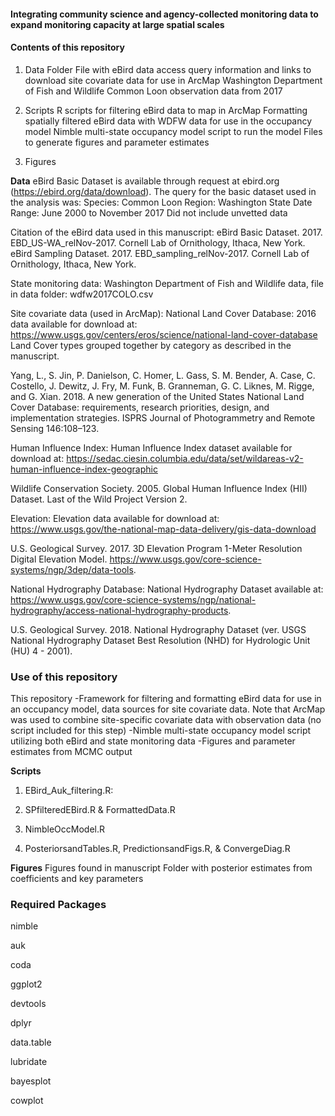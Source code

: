 
#### Integrating community science and agency-collected monitoring data to expand monitoring capacity at large spatial scales

#### Contents of this repository

1.  Data Folder File with eBird data access query information and links
    to download site covariate data for use in ArcMap Washington
    Department of Fish and Wildlife Common Loon observation data from
    2017

2.  Scripts R scripts for filtering eBird data to map in ArcMap
    Formatting spatially filtered eBird data with WDFW data for use in
    the occupancy model Nimble multi-state occupancy model script to run
    the model Files to generate figures and parameter estimates

3.  Figures

**Data** eBird Basic Dataset is available through request at ebird.org
(<https://ebird.org/data/download>). The query for the basic dataset
used in the analysis was: Species: Common Loon Region: Washington State
Date Range: June 2000 to November 2017 Did not include unvetted data

Citation of the eBird data used in this manuscript: eBird Basic Dataset.
2017. EBD\_US-WA\_relNov-2017. Cornell Lab of Ornithology, Ithaca, New
York. eBird Sampling Dataset. 2017. EBD\_sampling\_relNov-2017. Cornell
Lab of Ornithology, Ithaca, New York.

State monitoring data: Washington Department of Fish and Wildlife data,
file in data folder: wdfw2017COLO.csv

Site covariate data (used in ArcMap): National Land Cover Database: 2016
data available for download at:
<https://www.usgs.gov/centers/eros/science/national-land-cover-database>
Land Cover types grouped together by category as described in the
manuscript.

Yang, L., S. Jin, P. Danielson, C. Homer, L. Gass, S. M. Bender, A.
Case, C. Costello, J. Dewitz, J. Fry, M. Funk, B. Granneman, G. C.
Liknes, M. Rigge, and G. Xian. 2018. A new generation of the United
States National Land Cover Database: requirements, research priorities,
design, and implementation strategies. ISPRS Journal of Photogrammetry
and Remote Sensing 146:108–123.

Human Influence Index: Human Influence Index dataset available for
download at:
<https://sedac.ciesin.columbia.edu/data/set/wildareas-v2-human-influence-index-geographic>

Wildlife Conservation Society. 2005. Global Human Influence Index (HII)
Dataset. Last of the Wild Project Version 2.

Elevation: Elevation data available for download at:  
<https://www.usgs.gov/the-national-map-data-delivery/gis-data-download>

U.S. Geological Survey. 2017. 3D Elevation Program 1-Meter Resolution
Digital Elevation Model.
<https://www.usgs.gov/core-science-systems/ngp/3dep/data-tools>.

National Hydrography Database: National Hydrography Dataset available
at:
<https://www.usgs.gov/core-science-systems/ngp/national-hydrography/access-national-hydrography-products>.

U.S. Geological Survey. 2018. National Hydrography Dataset (ver. USGS
National Hydrography Dataset Best Resolution (NHD) for Hydrologic Unit
(HU) 4 - 2001).

### Use of this repository

This repository -Framework for filtering and formatting eBird data for
use in an occupancy model, data sources for site covariate data. Note
that ArcMap was used to combine site-specific covariate data with
observation data (no script included for this step) -Nimble multi-state
occupancy model script utilizing both eBird and state monitoring data
-Figures and parameter estimates from MCMC output

**Scripts**

1.  EBird\_Auk\_filtering.R:

2.  SPfilteredEBird.R & FormattedData.R

3.  NimbleOccModel.R

4.  PosteriorsandTables.R, PredictionsandFigs.R, & ConvergeDiag.R

**Figures** Figures found in manuscript Folder with posterior estimates
from coefficients and key parameters

### Required Packages

nimble

auk

coda

ggplot2

devtools

dplyr

data.table

lubridate

bayesplot

cowplot
